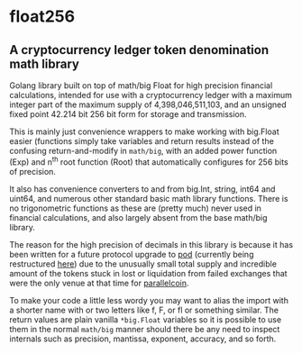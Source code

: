 # float256

## A cryptocurrency ledger token denomination math library

Golang library built on top of math/big Float for high precision financial
calculations, intended for use with a cryptocurrency ledger with a maximum
integer part of the maximum supply of 4,398,046,511,103, and an unsigned fixed
point 42.214 bit 256 bit form for storage and transmission.

This is mainly just convenience wrappers to make working with big.Float easier
(functions simply take variables and return results instead of the confusing
return-and-modify in `math/big`, with an added power function (Exp) and
n<sup>th</sup> root function (Root) that automatically configures for 256 bits
of precision.

It also has convenience converters to and from big.Int, string, int64 and
uint64, and numerous other standard basic math library functions. There is no
trigonometric functions as these are (pretty much) never used in financial
calculations, and also largely absent from the base math/big library.

The reason for the high precision of decimals in this library is because it has
been written for a future protocol upgrade to [pod](https://github.com/p9c/pod)
(currently being restructured [here](https://github.com/p9c/monorepo)) due to
the unusually small total supply and incredible amount of the tokens stuck in
lost or liquidation from failed exchanges that were the only venue at that time
for [parallelcoin](https://parallelcoin.info).

To make your code a little less wordy you may want to alias the import with a
shorter name with or two letters like f, F, or fl or something similar. The
return values are plain vanilla `*big.Float` variables so it is possible to use
them in the normal `math/big` manner should there be any need to inspect
internals such as precision, mantissa, exponent, accuracy, and so forth.
